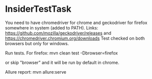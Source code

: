 # InsiderTestTask

You need to have chromedriver for chrome and geckodriver for firefox somewhere in system (added to PATH).
Links:
https://github.com/mozilla/geckodriver/releases and
https://chromedriver.chromium.org/downloads
Test checked on both browsers but only for windows.

Run tests.
For firefox:
mvn clean test -Dbrowser=firefox

or skip "browser" and it will be run by default in chrome.

Allure report:
mvn allure:serve